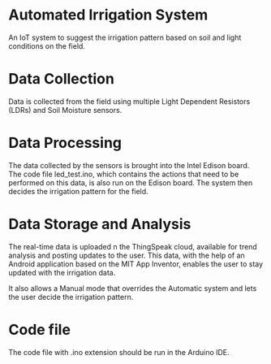 # Automated Irrigation System

An IoT system to suggest the irrigation pattern based on soil and light conditions on the field. 

# Data Collection

Data is collected from the field using multiple Light Dependent Resistors (LDRs) and Soil Moisture sensors. 

# Data Processing

The data collected by the sensors is brought into the Intel Edison board. The code file led_test.ino, which contains the actions that need to be performed on this data, is also run on the Edison board. The system then decides the irrigation pattern for the field.

# Data Storage and Analysis

The real-time data is uploaded n the ThingSpeak cloud, available for trend analysis and posting updates to the user. This data, with the help of an Android application based on the MIT App Inventor, enables the user to stay updated with the irrigation data.

It also allows a Manual mode that overrides the Automatic system and lets the user decide the irrigation pattern.

# Code file

The code file with .ino extension should be run in the Arduino IDE.
